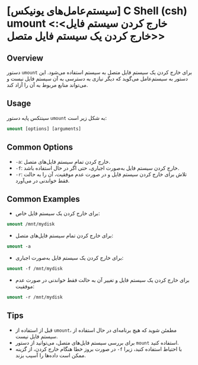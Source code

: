# [سیستم‌عامل‌های یونیکس] C Shell (csh) umount <خارج کردن سیستم فایل>: <خارج کردن یک سیستم فایل متصل>

## Overview
دستور `umount` برای خارج کردن یک سیستم فایل متصل به سیستم استفاده می‌شود. این دستور به سیستم‌عامل می‌گوید که دیگر نیازی به دسترسی به آن سیستم فایل نیست و می‌تواند منابع مربوط به آن را آزاد کند.

## Usage
سینتکس پایه دستور `umount` به شکل زیر است:

```csh
umount [options] [arguments]
```

## Common Options
- `-a`: خارج کردن تمام سیستم فایل‌های متصل.
- `-f`: خارج کردن سیستم فایل به‌صورت اجباری، حتی اگر در حال استفاده باشد.
- `-r`: تلاش برای خارج کردن سیستم فایل و در صورت عدم موفقیت، آن را به حالت فقط خواندنی در می‌آورد.

## Common Examples
- برای خارج کردن یک سیستم فایل خاص:
```csh
umount /mnt/mydisk
```

- برای خارج کردن تمام سیستم فایل‌های متصل:
```csh
umount -a
```

- برای خارج کردن یک سیستم فایل به‌صورت اجباری:
```csh
umount -f /mnt/mydisk
```

- برای خارج کردن یک سیستم فایل و تغییر آن به حالت فقط خواندنی در صورت عدم موفقیت:
```csh
umount -r /mnt/mydisk
```

## Tips
- قبل از استفاده از `umount`، مطمئن شوید که هیچ برنامه‌ای در حال استفاده از سیستم فایل نیست.
- برای بررسی سیستم فایل‌های متصل، می‌توانید از دستور `mount` استفاده کنید.
- در صورت بروز خطا هنگام خارج کردن، از گزینه `-f` با احتیاط استفاده کنید، زیرا ممکن است داده‌ها را آسیب بزند.